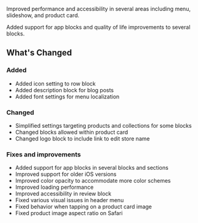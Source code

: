 Improved performance and accessibility in several areas including menu, slideshow, and product card.

Added support for app blocks and quality of life improvements to several blocks.

## What's Changed

### Added

- Added icon setting to row block
- Added description block for blog posts
- Added font settings for menu localization

### Changed

- Simplified settings targeting products and collections for some blocks
- Changed blocks allowed within product card
- Changed logo block to include link to edit store name

### Fixes and improvements

- Added support for app blocks in several blocks and sections
- Improved support for older iOS versions
- Improved color opacity to accommodate more color schemes
- Improved loading performance
- Improved accessibility in review block
- Fixed various visual issues in header menu
- Fixed behavior when tapping on a product card image
- Fixed product image aspect ratio on Safari
